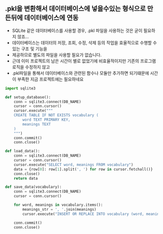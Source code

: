 ## .pkl을 변환해서 데이터베이스에 넣을수있는 형식으로 만든뒤에 데이터베이스에 연동

- SQLite 같은 데이터베이스를 사용할 경우, .pkl 파일을 사용하는 것은 굳이 필요하지 않죠...
- 데이터베이스는 데이터의 저장, 조회, 수정, 삭제 등의 작업을 효율적으로 수행할 수 있는 구조 및 기능을
- 제공하므로 별도의 파일을 사용할 필요가 없습니다.
- 근데 이미 프로젝트의 남은 시간이 별로 없었기에 비효율적이지만 기존의 프로그램 로직을 수정하지 않고
- .pkl파일을 통해서 데이터베이스와 관련된 함수나 모듈만 추가하면 되기떄문에 시간이 부족한 지금 프로젝트에는 필요하네요
  
```python
import sqlite3
```
```python
def setup_database():
    conn = sqlite3.connect(DB_NAME)
    cursor = conn.cursor()
    cursor.execute("""
    CREATE TABLE IF NOT EXISTS vocabulary (
        word TEXT PRIMARY KEY,
        meanings TEXT
    )
    """)
    conn.commit()
    conn.close()
```
```python
def load_data():
    conn = sqlite3.connect(DB_NAME)
    cursor = conn.cursor()
    cursor.execute("SELECT word, meanings FROM vocabulary")
    data = {row[0]: row[1].split(', ') for row in cursor.fetchall()}
    conn.close()
    return data
```
```python
def save_data(vocabulary):
    conn = sqlite3.connect(DB_NAME)
    cursor = conn.cursor()

    for word, meanings in vocabulary.items():
        meanings_str = ', '.join(meanings)
        cursor.execute("INSERT OR REPLACE INTO vocabulary (word, meanings) VALUES (?, ?)", (word, meanings_str))

    conn.commit()
    conn.close()
```

